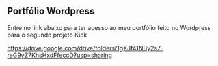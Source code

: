 <h2>Portfólio Wordpress</h2>

<p>Entre no link abaixo para ter acesso ao meu portfólio feito no Wordpress para o segundo projeto Kick</p>

https://drive.google.com/drive/folders/1gXJf41NBy2s7-reG9yZ7KhsHxdFfeccD?usp=sharing
